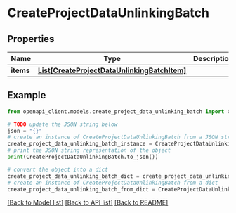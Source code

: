 # CreateProjectDataUnlinkingBatch


## Properties

Name | Type | Description | Notes
------------ | ------------- | ------------- | -------------
**items** | [**List[CreateProjectDataUnlinkingBatchItem]**](CreateProjectDataUnlinkingBatchItem.md) |  | 

## Example

```python
from openapi_client.models.create_project_data_unlinking_batch import CreateProjectDataUnlinkingBatch

# TODO update the JSON string below
json = "{}"
# create an instance of CreateProjectDataUnlinkingBatch from a JSON string
create_project_data_unlinking_batch_instance = CreateProjectDataUnlinkingBatch.from_json(json)
# print the JSON string representation of the object
print(CreateProjectDataUnlinkingBatch.to_json())

# convert the object into a dict
create_project_data_unlinking_batch_dict = create_project_data_unlinking_batch_instance.to_dict()
# create an instance of CreateProjectDataUnlinkingBatch from a dict
create_project_data_unlinking_batch_from_dict = CreateProjectDataUnlinkingBatch.from_dict(create_project_data_unlinking_batch_dict)
```
[[Back to Model list]](../README.md#documentation-for-models) [[Back to API list]](../README.md#documentation-for-api-endpoints) [[Back to README]](../README.md)


